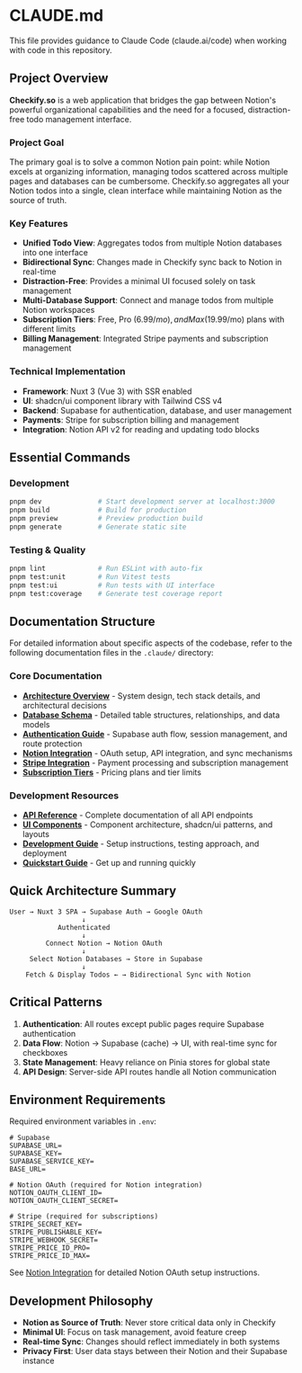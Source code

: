 # CLAUDE.md

This file provides guidance to Claude Code (claude.ai/code) when working with code in this repository.

## Project Overview

**Checkify.so** is a web application that bridges the gap between Notion's powerful organizational capabilities and the need for a focused, distraction-free todo management interface. 

### Project Goal
The primary goal is to solve a common Notion pain point: while Notion excels at organizing information, managing todos scattered across multiple pages and databases can be cumbersome. Checkify.so aggregates all your Notion todos into a single, clean interface while maintaining Notion as the source of truth.

### Key Features
- **Unified Todo View**: Aggregates todos from multiple Notion databases into one interface
- **Bidirectional Sync**: Changes made in Checkify sync back to Notion in real-time
- **Distraction-Free**: Provides a minimal UI focused solely on task management
- **Multi-Database Support**: Connect and manage todos from multiple Notion workspaces
- **Subscription Tiers**: Free, Pro ($6.99/mo), and Max ($19.99/mo) plans with different limits
- **Billing Management**: Integrated Stripe payments and subscription management

### Technical Implementation
- **Framework**: Nuxt 3 (Vue 3) with SSR enabled
- **UI**: shadcn/ui component library with Tailwind CSS v4
- **Backend**: Supabase for authentication, database, and user management
- **Payments**: Stripe for subscription billing and management
- **Integration**: Notion API v2 for reading and updating todo blocks

## Essential Commands

### Development
```bash
pnpm dev              # Start development server at localhost:3000
pnpm build            # Build for production
pnpm preview          # Preview production build
pnpm generate         # Generate static site
```

### Testing & Quality
```bash
pnpm lint             # Run ESLint with auto-fix
pnpm test:unit        # Run Vitest tests
pnpm test:ui          # Run tests with UI interface
pnpm test:coverage    # Generate test coverage report
```

## Documentation Structure

For detailed information about specific aspects of the codebase, refer to the following documentation files in the `.claude/` directory:

### Core Documentation
- [**Architecture Overview**](.claude/technical/architecture.md) - System design, tech stack details, and architectural decisions
- [**Database Schema**](.claude/technical/database-schema.md) - Detailed table structures, relationships, and data models
- [**Authentication Guide**](.claude/getting-started/authentication.md) - Supabase auth flow, session management, and route protection
- [**Notion Integration**](.claude/features/notion-integration.md) - OAuth setup, API integration, and sync mechanisms
- [**Stripe Integration**](.claude/features/stripe-integration.md) - Payment processing and subscription management
- [**Subscription Tiers**](.claude/features/subscription-tiers.md) - Pricing plans and tier limits

### Development Resources
- [**API Reference**](.claude/technical/api-reference.md) - Complete documentation of all API endpoints
- [**UI Components**](.claude/technical/ui-components.md) - Component architecture, shadcn/ui patterns, and layouts
- [**Development Guide**](.claude/getting-started/development.md) - Setup instructions, testing approach, and deployment
- [**Quickstart Guide**](.claude/getting-started/quickstart.md) - Get up and running quickly

## Quick Architecture Summary

```
User → Nuxt 3 SPA → Supabase Auth → Google OAuth
                  ↓
            Authenticated
                  ↓
         Connect Notion → Notion OAuth
                  ↓
     Select Notion Databases → Store in Supabase
                  ↓
    Fetch & Display Todos ← → Bidirectional Sync with Notion
```

## Critical Patterns

1. **Authentication**: All routes except public pages require Supabase authentication
2. **Data Flow**: Notion → Supabase (cache) → UI, with real-time sync for checkboxes
3. **State Management**: Heavy reliance on Pinia stores for global state
4. **API Design**: Server-side API routes handle all Notion communication

## Environment Requirements

Required environment variables in `.env`:
```
# Supabase
SUPABASE_URL=
SUPABASE_KEY=
SUPABASE_SERVICE_KEY=
BASE_URL=

# Notion OAuth (required for Notion integration)
NOTION_OAUTH_CLIENT_ID=
NOTION_OAUTH_CLIENT_SECRET=

# Stripe (required for subscriptions)
STRIPE_SECRET_KEY=
STRIPE_PUBLISHABLE_KEY=
STRIPE_WEBHOOK_SECRET=
STRIPE_PRICE_ID_PRO=
STRIPE_PRICE_ID_MAX=
```

See [Notion Integration](.claude/features/notion-integration.md) for detailed Notion OAuth setup instructions.

## Development Philosophy

- **Notion as Source of Truth**: Never store critical data only in Checkify
- **Minimal UI**: Focus on task management, avoid feature creep
- **Real-time Sync**: Changes should reflect immediately in both systems
- **Privacy First**: User data stays between their Notion and their Supabase instance